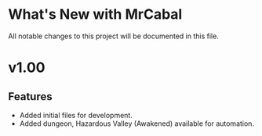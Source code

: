 # What's New with MrCabal

All notable changes to this project will be documented in this file.

# v1.00

## Features

- Added initial files for development.
- Added dungeon, Hazardous Valley (Awakened) available for automation.


